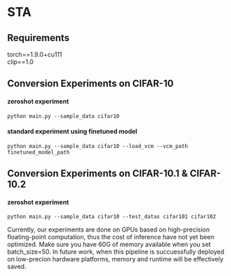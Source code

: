 # STA

## Requirements
torch==1.9.0+cu111 \
clip==1.0

## Conversion Experiments on CIFAR-10
#### zeroshot experiment
```
python main.py --sample_data cifar10 
```
#### standard experiment using finetuned model
```
python main.py --sample_data cifar10 --load_vcm --vcm_path finetuned_model_path
```

## Conversion Experiments on CIFAR-10.1 & CIFAR-10.2
#### zeroshot experiment
```
python main.py --sample_data cifar10 --test_datas cifar101 cifar102
```

Currently, our experiments are done on GPUs based on high-precision floating-point computation, thus the cost of inference have not yet been optimized. Make sure you have 60G of memory available when you set batch_size=50. In future work, when this pipeline is succuessfully deployed on low-precion hardware platforms, memory and runtime will be effectively saved.
